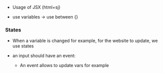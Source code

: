 - Usage of JSX (html+sj)

- use variables -> use between {}

### States

- When a variable is changed for example, for the website to update, we use states

- an input should have an event:
  - An event allows to update vars for example